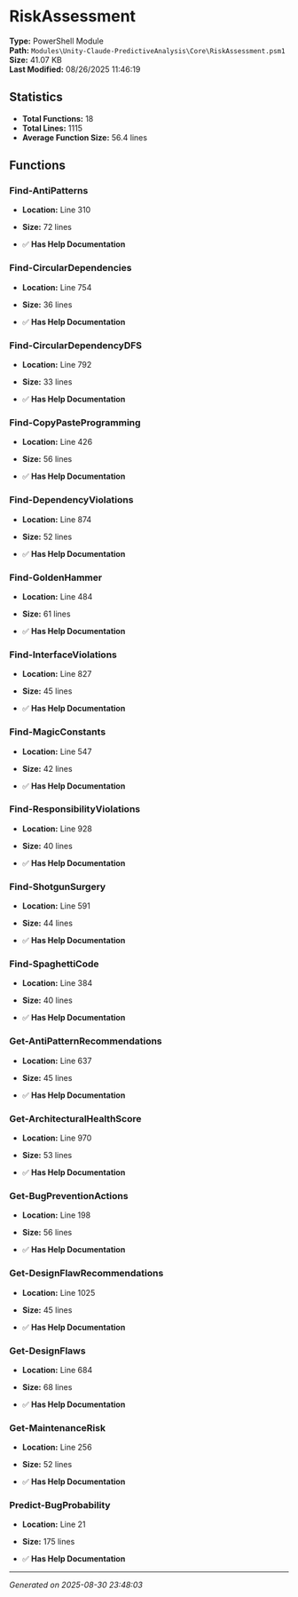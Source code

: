 # RiskAssessment

**Type:** PowerShell Module  
**Path:** `Modules\Unity-Claude-PredictiveAnalysis\Core\RiskAssessment.psm1`  
**Size:** 41.07 KB  
**Last Modified:** 08/26/2025 11:46:19  

## Statistics

- **Total Functions:** 18
- **Total Lines:** 1115
- **Average Function Size:** 56.4 lines

## Functions


### Find-AntiPatterns

- **Location:** Line 310
- **Size:** 72 lines

- ✅ **Has Help Documentation** 
### Find-CircularDependencies

- **Location:** Line 754
- **Size:** 36 lines

- ✅ **Has Help Documentation** 
### Find-CircularDependencyDFS

- **Location:** Line 792
- **Size:** 33 lines

- ✅ **Has Help Documentation** 
### Find-CopyPasteProgramming

- **Location:** Line 426
- **Size:** 56 lines

- ✅ **Has Help Documentation** 
### Find-DependencyViolations

- **Location:** Line 874
- **Size:** 52 lines

- ✅ **Has Help Documentation** 
### Find-GoldenHammer

- **Location:** Line 484
- **Size:** 61 lines

- ✅ **Has Help Documentation** 
### Find-InterfaceViolations

- **Location:** Line 827
- **Size:** 45 lines

- ✅ **Has Help Documentation** 
### Find-MagicConstants

- **Location:** Line 547
- **Size:** 42 lines

- ✅ **Has Help Documentation** 
### Find-ResponsibilityViolations

- **Location:** Line 928
- **Size:** 40 lines

- ✅ **Has Help Documentation** 
### Find-ShotgunSurgery

- **Location:** Line 591
- **Size:** 44 lines

- ✅ **Has Help Documentation** 
### Find-SpaghettiCode

- **Location:** Line 384
- **Size:** 40 lines

- ✅ **Has Help Documentation** 
### Get-AntiPatternRecommendations

- **Location:** Line 637
- **Size:** 45 lines

- ✅ **Has Help Documentation** 
### Get-ArchitecturalHealthScore

- **Location:** Line 970
- **Size:** 53 lines

- ✅ **Has Help Documentation** 
### Get-BugPreventionActions

- **Location:** Line 198
- **Size:** 56 lines

- ✅ **Has Help Documentation** 
### Get-DesignFlawRecommendations

- **Location:** Line 1025
- **Size:** 45 lines

- ✅ **Has Help Documentation** 
### Get-DesignFlaws

- **Location:** Line 684
- **Size:** 68 lines

- ✅ **Has Help Documentation** 
### Get-MaintenanceRisk

- **Location:** Line 256
- **Size:** 52 lines

- ✅ **Has Help Documentation** 
### Predict-BugProbability

- **Location:** Line 21
- **Size:** 175 lines

- ✅ **Has Help Documentation**

---
*Generated on 2025-08-30 23:48:03*
